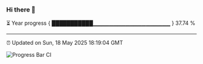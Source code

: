 ### Hi there 👋

⏳ Year progress { ███████████▁▁▁▁▁▁▁▁▁▁▁▁▁▁▁▁▁▁▁ } 37.74 %

---

⏰ Updated on Sun, 18 May 2025 18:19:04 GMT

![Progress Bar CI](https://github.com/liununu/liununu/workflows/Progress%20Bar%20CI/badge.svg)
